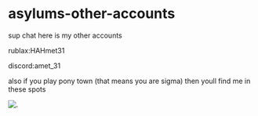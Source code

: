 # asylums-other-accounts

sup chat here is my other accounts

rublax:HAHmet31

discord:amet_31

also if you play pony town (that means you are sigma) then youll find me in these spots

![.](https://files.catbox.moe/kh9vdp.PNG)
